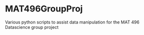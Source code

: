 # MAT496GroupProj
Various python scripts to assist data manipulation for the MAT 496 Datascience group project
